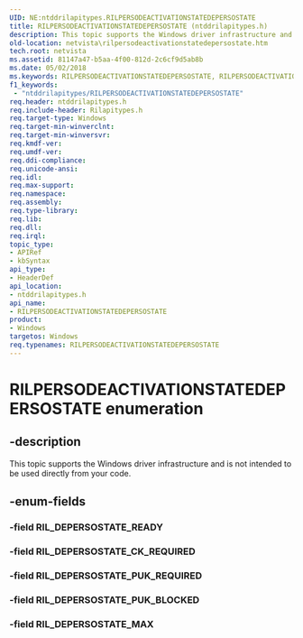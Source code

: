 ```yaml
---
UID: NE:ntddrilapitypes.RILPERSODEACTIVATIONSTATEDEPERSOSTATE
title: RILPERSODEACTIVATIONSTATEDEPERSOSTATE (ntddrilapitypes.h)
description: This topic supports the Windows driver infrastructure and is not intended to be used directly from your code.
old-location: netvista\rilpersodeactivationstatedepersostate.htm
tech.root: netvista
ms.assetid: 81147a47-b5aa-4f00-812d-2c6cf9d5ab8b
ms.date: 05/02/2018
ms.keywords: RILPERSODEACTIVATIONSTATEDEPERSOSTATE, RILPERSODEACTIVATIONSTATEDEPERSOSTATE enumeration [Network Drivers Starting with Windows Vista], RIL_DEPERSOSTATE_CK_REQUIRED, RIL_DEPERSOSTATE_MAX, RIL_DEPERSOSTATE_PUK_BLOCKED, RIL_DEPERSOSTATE_PUK_REQUIRED, netvista.rilpersodeactivationstatedepersostate, ntddrilapitypes/RILPERSODEACTIVATIONSTATEDEPERSOSTATE, ntddrilapitypes/RIL_DEPERSOSTATE_CK_REQUIRED, ntddrilapitypes/RIL_DEPERSOSTATE_MAX, ntddrilapitypes/RIL_DEPERSOSTATE_PUK_BLOCKED, ntddrilapitypes/RIL_DEPERSOSTATE_PUK_REQUIRED
f1_keywords:
 - "ntddrilapitypes/RILPERSODEACTIVATIONSTATEDEPERSOSTATE"
req.header: ntddrilapitypes.h
req.include-header: Rilapitypes.h
req.target-type: Windows
req.target-min-winverclnt: 
req.target-min-winversvr: 
req.kmdf-ver: 
req.umdf-ver: 
req.ddi-compliance: 
req.unicode-ansi: 
req.idl: 
req.max-support: 
req.namespace: 
req.assembly: 
req.type-library: 
req.lib: 
req.dll: 
req.irql: 
topic_type:
- APIRef
- kbSyntax
api_type:
- HeaderDef
api_location:
- ntddrilapitypes.h
api_name:
- RILPERSODEACTIVATIONSTATEDEPERSOSTATE
product:
- Windows
targetos: Windows
req.typenames: RILPERSODEACTIVATIONSTATEDEPERSOSTATE
---
```


# RILPERSODEACTIVATIONSTATEDEPERSOSTATE enumeration


## -description


This topic supports the Windows driver infrastructure and is not intended to be used directly from your code.


## -enum-fields




### -field RIL_DEPERSOSTATE_READY


### -field RIL_DEPERSOSTATE_CK_REQUIRED


### -field RIL_DEPERSOSTATE_PUK_REQUIRED


### -field RIL_DEPERSOSTATE_PUK_BLOCKED


### -field RIL_DEPERSOSTATE_MAX


